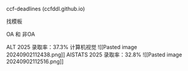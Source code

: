 ccf-deadlines (ccfddl.github.io)

找模板

OA 和 非OA

ALT 2025 录取率：37.3% 计算机视觉
![[Pasted image 20240902112438.png]]
AISTATS 2025 录取率：32.8% 
![[Pasted image 20240902112516.png]]

